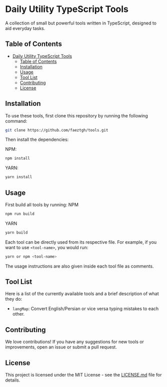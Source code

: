 # Daily Utility TypeScript Tools

A collection of small but powerful tools written in TypeScript, designed to aid everyday tasks.

## Table of Contents

-   [Daily Utility TypeScript Tools](#daily-utility-typescript-tools)
    -   [Table of Contents](#table-of-contents)
    -   [Installation](#installation)
    -   [Usage](#usage)
    -   [Tool List](#tool-list)
    -   [Contributing](#contributing)
    -   [License](#license)

## Installation

To use these tools, first clone this repository by running the following command:

```bash
git clone https://github.com/faeztgh/tools.git
```

Then install the dependencies:

NPM:

```bash
npm install
```

YARN:

```bash
yarn install
```

## Usage

First build all tools by running:
NPM

```bash
npm run build
```

YARN

```bash
yarn build
```

Each tool can be directly used from its respective file. For example, if you want to use `<tool-name>`, you would run:

```bash
yarn or npm <tool-name>
```

The usage instructions are also given inside each tool file as comments.

## Tool List

Here is a list of the currently available tools and a brief description of what they do:

-   `langMap`: Convert English/Persian or vice versa typing mistakes to each other.

## Contributing

We love contributions! If you have any suggestions for new tools or improvements, open an issue or submit a pull request.

## License

This project is licensed under the MIT License - see the [LICENSE.md](LICENSE.md) file for details.

